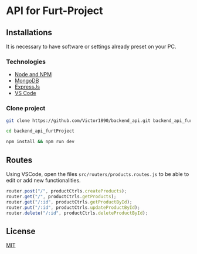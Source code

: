 
# API for Furt-Project

## Installations

It is necessary to have software or settings already preset on your PC.

### Technologies

* [Node and NPM](https://nodejs.org/en/)
* [MongoDB](https://www.mongodb.com/)
* [ExpressJs](https://expressjs.com/)
* [VS Code](https://code.visualstudio.com/)

### Clone project

```bash
git clone https://github.com/Victor1890/backend_api.git backend_api_furtProject
```

```bash
cd backend_api_furtProject
```

```bash
npm install && npm run dev
```

## Routes

Using VSCode, open the files `src/routers/products.routes.js` to be able to edit or add new functionalities.

```js
router.post("/", productCtrls.createProducts);
router.get("/", productCtrls.getProducts);
router.get("/:id", productCtrls.getProductById);
router.put("/:id", productCtrls.updateProductById);
router.delete("/:id", productCtrls.deleteProductById);
```

## License

[MIT](https://choosealicense.com/licenses/mit/)
